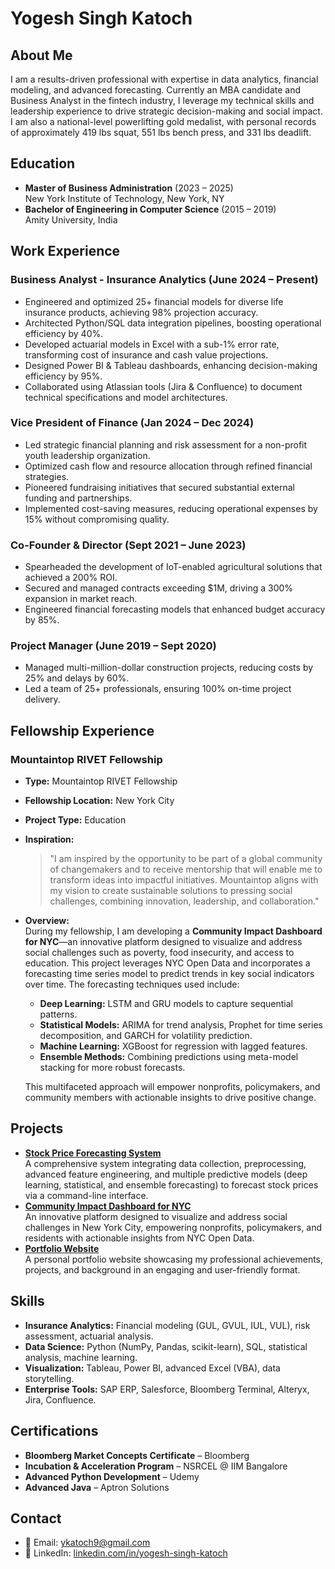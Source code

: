# Yogesh Singh Katoch

## About Me
I am a results-driven professional with expertise in data analytics, financial modeling, and advanced forecasting. Currently an MBA candidate and Business Analyst in the fintech industry, I leverage my technical skills and leadership experience to drive strategic decision-making and social impact. I am also a national-level powerlifting gold medalist, with personal records of approximately 419 lbs squat, 551 lbs bench press, and 331 lbs deadlift.

## Education
- **Master of Business Administration** (2023 – 2025)  
  New York Institute of Technology, New York, NY  
- **Bachelor of Engineering in Computer Science** (2015 – 2019)  
  Amity University, India  

## Work Experience

### Business Analyst - Insurance Analytics (June 2024 – Present)
- Engineered and optimized 25+ financial models for diverse life insurance products, achieving 98% projection accuracy.
- Architected Python/SQL data integration pipelines, boosting operational efficiency by 40%.
- Developed actuarial models in Excel with a sub-1% error rate, transforming cost of insurance and cash value projections.
- Designed Power BI & Tableau dashboards, enhancing decision-making efficiency by 95%.
- Collaborated using Atlassian tools (Jira & Confluence) to document technical specifications and model architectures.

### Vice President of Finance (Jan 2024 – Dec 2024)
- Led strategic financial planning and risk assessment for a non-profit youth leadership organization.
- Optimized cash flow and resource allocation through refined financial strategies.
- Pioneered fundraising initiatives that secured substantial external funding and partnerships.
- Implemented cost-saving measures, reducing operational expenses by 15% without compromising quality.

### Co-Founder & Director (Sept 2021 – June 2023)
- Spearheaded the development of IoT-enabled agricultural solutions that achieved a 200% ROI.
- Secured and managed contracts exceeding $1M, driving a 300% expansion in market reach.
- Engineered financial forecasting models that enhanced budget accuracy by 85%.

### Project Manager (June 2019 – Sept 2020)
- Managed multi-million-dollar construction projects, reducing costs by 25% and delays by 60%.
- Led a team of 25+ professionals, ensuring 100% on-time project delivery.

## Fellowship Experience

### Mountaintop RIVET Fellowship
- **Type:** Mountaintop RIVET Fellowship  
- **Fellowship Location:** New York City  
- **Project Type:** Education  
- **Inspiration:**  
  > "I am inspired by the opportunity to be part of a global community of changemakers and to receive mentorship that will enable me to transform ideas into impactful initiatives. Mountaintop aligns with my vision to create sustainable solutions to pressing social challenges, combining innovation, leadership, and collaboration."  
- **Overview:**  
  During my fellowship, I am developing a **Community Impact Dashboard for NYC**—an innovative platform designed to visualize and address social challenges such as poverty, food insecurity, and access to education. This project leverages NYC Open Data and incorporates a forecasting time series model to predict trends in key social indicators over time. The forecasting techniques used include:
  - **Deep Learning:** LSTM and GRU models to capture sequential patterns.
  - **Statistical Models:** ARIMA for trend analysis, Prophet for time series decomposition, and GARCH for volatility prediction.
  - **Machine Learning:** XGBoost for regression with lagged features.
  - **Ensemble Methods:** Combining predictions using meta-model stacking for more robust forecasts.
  
  This multifaceted approach will empower nonprofits, policymakers, and community members with actionable insights to drive positive change.

## Projects
- **[Stock Price Forecasting System](https://github.com/yogeshsinghkatoch9/stock-forecasting-system)**  
  A comprehensive system integrating data collection, preprocessing, advanced feature engineering, and multiple predictive models (deep learning, statistical, and ensemble forecasting) to forecast stock prices via a command-line interface.
- **[Community Impact Dashboard for NYC](https://github.com/yogeshsinghkatoch9/community-impact-dashboard)**  
  An innovative platform designed to visualize and address social challenges in New York City, empowering nonprofits, policymakers, and residents with actionable insights from NYC Open Data.
- **[Portfolio Website](https://github.com/yogeshsinghkatoch9/portfolio)**  
  A personal portfolio website showcasing my professional achievements, projects, and background in an engaging and user-friendly format.

## Skills
- **Insurance Analytics:** Financial modeling (GUL, GVUL, IUL, VUL), risk assessment, actuarial analysis.
- **Data Science:** Python (NumPy, Pandas, scikit-learn), SQL, statistical analysis, machine learning.
- **Visualization:** Tableau, Power BI, advanced Excel (VBA), data storytelling.
- **Enterprise Tools:** SAP ERP, Salesforce, Bloomberg Terminal, Alteryx, Jira, Confluence.

## Certifications
- **Bloomberg Market Concepts Certificate** – Bloomberg  
- **Incubation & Acceleration Program** – NSRCEL @ IIM Bangalore  
- **Advanced Python Development** – Udemy  
- **Advanced Java** – Aptron Solutions

## Contact
- 📧 Email: [ykatoch9@gmail.com](mailto:ykatoch9@gmail.com)  
- 🔗 LinkedIn: [linkedin.com/in/yogesh-singh-katoch](https://www.linkedin.com/in/yogesh-singh-katoch)
